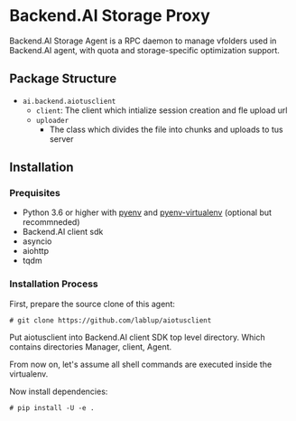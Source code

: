 # Backend.AI Storage Proxy
Backend.AI Storage Agent is a RPC daemon to manage vfolders used in Backend.AI agent, with quota and storage-specific optimization support.

## Package Structure
* `ai.backend.aiotusclient`
  - `client`: The client which intialize session creation and fle upload url
  - `uploader`
    - The class which divides the file into chunks and uploads to tus server

## Installation
### Prequisites
* Python 3.6 or higher with [pyenv](https://github.com/pyenv/pyenv)
and [pyenv-virtualenv](https://github.com/pyenv/pyenv-virtualenv) (optional but recommneded)
* Backend.AI client sdk
* asyncio
* aiohttp
* tqdm

### Installation Process

First, prepare the source clone of this agent:
```console
# git clone https://github.com/lablup/aiotusclient
```
Put aiotusclient into Backend.AI client SDK top level directory. Which contains directories Manager, client, Agent.

From now on, let's assume all shell commands are executed inside the virtualenv.

Now install dependencies:
```console
# pip install -U -e .
```

